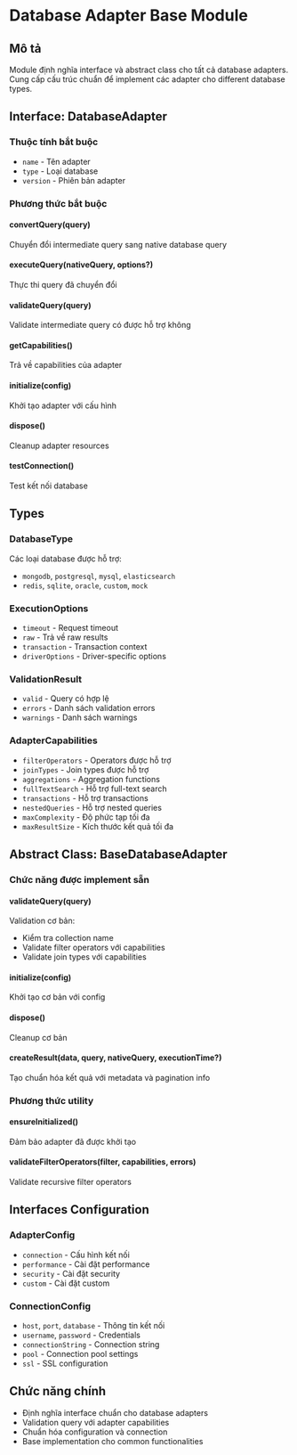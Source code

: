 # Database Adapter Base Module

## Mô tả
Module định nghĩa interface và abstract class cho tất cả database adapters. Cung cấp cấu trúc chuẩn để implement các adapter cho different database types.

## Interface: DatabaseAdapter

### Thuộc tính bắt buộc
- `name` - Tên adapter
- `type` - Loại database
- `version` - Phiên bản adapter

### Phương thức bắt buộc

#### convertQuery(query)
Chuyển đổi intermediate query sang native database query

#### executeQuery<T>(nativeQuery, options?)
Thực thi query đã chuyển đổi

#### validateQuery(query)
Validate intermediate query có được hỗ trợ không

#### getCapabilities()
Trả về capabilities của adapter

#### initialize(config)
Khởi tạo adapter với cấu hình

#### dispose()
Cleanup adapter resources

#### testConnection()
Test kết nối database

## Types

### DatabaseType
Các loại database được hỗ trợ:
- `mongodb`, `postgresql`, `mysql`, `elasticsearch`
- `redis`, `sqlite`, `oracle`, `custom`, `mock`

### ExecutionOptions
- `timeout` - Request timeout
- `raw` - Trả về raw results
- `transaction` - Transaction context
- `driverOptions` - Driver-specific options

### ValidationResult
- `valid` - Query có hợp lệ
- `errors` - Danh sách validation errors
- `warnings` - Danh sách warnings

### AdapterCapabilities
- `filterOperators` - Operators được hỗ trợ
- `joinTypes` - Join types được hỗ trợ
- `aggregations` - Aggregation functions
- `fullTextSearch` - Hỗ trợ full-text search
- `transactions` - Hỗ trợ transactions
- `nestedQueries` - Hỗ trợ nested queries
- `maxComplexity` - Độ phức tạp tối đa
- `maxResultSize` - Kích thước kết quả tối đa

## Abstract Class: BaseDatabaseAdapter

### Chức năng được implement sẵn

#### validateQuery(query)
Validation cơ bản:
- Kiểm tra collection name
- Validate filter operators với capabilities
- Validate join types với capabilities

#### initialize(config)
Khởi tạo cơ bản với config

#### dispose()
Cleanup cơ bản

#### createResult<T>(data, query, nativeQuery, executionTime?)
Tạo chuẩn hóa kết quả với metadata và pagination info

### Phương thức utility

#### ensureInitialized()
Đảm bảo adapter đã được khởi tạo

#### validateFilterOperators(filter, capabilities, errors)
Validate recursive filter operators

## Interfaces Configuration

### AdapterConfig
- `connection` - Cấu hình kết nối
- `performance` - Cài đặt performance
- `security` - Cài đặt security
- `custom` - Cài đặt custom

### ConnectionConfig
- `host`, `port`, `database` - Thông tin kết nối
- `username`, `password` - Credentials
- `connectionString` - Connection string
- `pool` - Connection pool settings
- `ssl` - SSL configuration

## Chức năng chính
- Định nghĩa interface chuẩn cho database adapters
- Validation query với adapter capabilities
- Chuẩn hóa configuration và connection
- Base implementation cho common functionalities